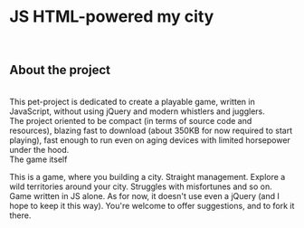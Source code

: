<html>
	<body>
		<h1>
			JS HTML-powered my city
		</h1></br>
		<h2>About the project</h2></br>
		This pet-project is dedicated to create a playable game, written in JavaScript, 
		without using jQuery and modern whistlers and jugglers. </br>
		The project oriented to be compact (in terms of source code and resources), 
		blazing fast to download (about 350KB for now required to start playing),
		fast enough to run even on aging devices with limited horsepower under the hood.</br>
		The game itself

This is a game, where you building a city. Straight management. Explore a wild territories around your city. Struggles with misfortunes and so on.
Game written in JS alone. As for now, it doesn't use even a jQuery (and I hope to keep it this way).
You're welcome to offer suggestions, and to fork it there.
</body>
<html>
